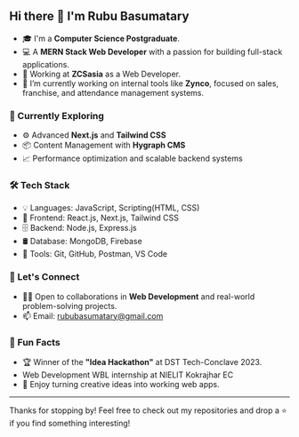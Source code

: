 ## Hi there 👋 I'm Rubu Basumatary

- 🎓 I'm a **Computer Science Postgraduate**.
- 💻 A **MERN Stack Web Developer** with a passion for building full-stack applications.
- 💼 Working at **ZCSasia** as a Web Developer.
- 🔭 I’m currently working on internal tools like **Zynco**, focused on sales, franchise, and attendance management systems.

### 🌱 Currently Exploring
- ⚙️ Advanced **Next.js** and **Tailwind CSS**
- 📦 Content Management with **Hygraph CMS**
- 📈 Performance optimization and scalable backend systems

### 🛠️ Tech Stack
- 💡 Languages: JavaScript, Scripting(HTML, CSS)
- 🧠 Frontend: React.js, Next.js, Tailwind CSS
- 🗄️ Backend: Node.js, Express.js
- 🛢️ Database: MongoDB, Firebase
- 🔗 Tools: Git, GitHub, Postman, VS Code

### 🤝 Let's Connect
- 👨‍💻 Open to collaborations in **Web Development** and real-world problem-solving projects.
- 📫 Email: [rububasumatary@gmail.com](mailto:rububasumatary@gmail.com)

### 💬 Fun Facts
- 🏆 Winner of the **"Idea Hackathon"** at DST Tech-Conclave 2023.
- Web Development WBL internship at NIELIT Kokrajhar EC
- 🎯 Enjoy turning creative ideas into working web apps.

---

Thanks for stopping by! Feel free to check out my repositories and drop a ⭐ if you find something interesting!
